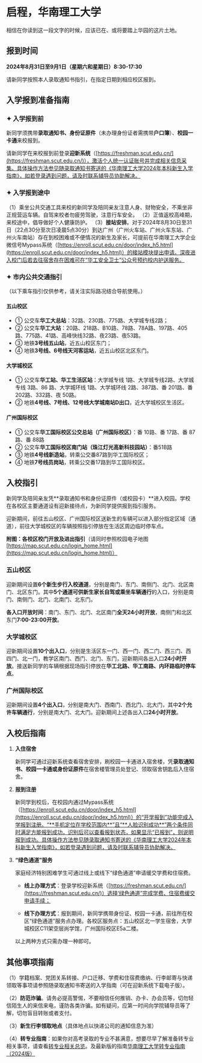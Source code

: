 # 启程，华南理工大学

相信在你读到这一段文字的时候，应该已在、或将要踏上华园的这片土地。

## 报到时间

**2024年8月31日至9月1日（星期六和星期日）8:30-17:30**

请新同学按照本人录取通知书指引，在指定日期到相应校区报到。

## 入学报到准备指南

### ✦ 入学报到前

新同学须携带**录取通知书、身份证原件**（未办理身份证者需携带**户口簿**）、**校园一卡通**来校报到。

请新同学在来校报到前登录**迎新系统**（[https://freshman.scut.edu.cn/](https://freshman.scut.edu.cn/)），激活个人统一认证账号并完成相关信息采集。具体操作方法参见随录取通知书寄送的《华南理工大学2024年本科新生入学指南》，如若登录遇到问题，请及时联系辅导员协助解决。

### ✦ 入学报到途中

（1）乘坐公共交通工具来校的新同学及陪同亲友注意人身、财物安全，不乘坐非正规营运车辆。自驾来校者勿疲劳驾驶，注意行车安全。
（2）正值返校高峰期，来校途中，倡导做好个人健康防护。
（3）**接站安排**。对于2024年8月30日至31日（22点30分至次日凌晨5点30分）到达广州（广州火车站、广州火车东站、广州火车南站）存在到校困难或不便情况的新生及家长，可提前在华南理工大学企业微信号Mypass系统（[https://enroll.scut.edu.cn/door/index_h5.html](https://enroll.scut.edu.cn/door/index_h5.html)）的接站模块提出申请。深夜进入校门后若去往宿舍存在困难可在“华工安全卫士”公众号预约校内护送服务。

### ✦ 市内公共交通指引

（以下乘车指引仅供参考，请关注实际路况结合导航使用。）

#### 五山校区

*   ① 公交车**华工大总站**：32路、230路、775路、大学城专线2路；
*   ② 公交车**华工大站**：20路、218路、B10路、78路、78A路、197路、405路、775路、41路、高峰快线32路、夜23路、夜53路。
*   ③ 地铁**3号线五山站**，近五山校区东门；
*   ④ 地铁**3号线、6号线天河客运站**，近五山校区北区东门。

#### 大学城校区

*   ① 公交车**华工站、华工生活区站**：大学城专线 1路、大学城专线2路、大学城专线 3路、86 路、大学城环线 1路、大学城环线 2路、387路、番 201路、番202路、332路、夜 50路。
*   ② 地铁**4号线、7号线、12号线大学城南站D出口**，近大学城校区生活区。

#### 广州国际校区

*   ① 公交车**华工国际校区公交总站（广州国际校区）**：番 10路、番 17路、番 87路、番 88路
*   ② 公交车**华工国际校区南门站（珠江灯光高新科技园站）**：番51B路
*   ③ 地铁**4号线新造站**，转乘公交番87路到华工国际校区；
*   ④ 地铁**7号线员岗站**，转乘公交番17路到华工国际校区。

## 入校指引

新同学及陪同亲友凭**录取通知书和身份证原件（或校园卡）**进入校园。学校在各校区主要通道设有迎新接待点，为新同学提供报到指引服务。

迎新期间，前往五山校区、广州国际校区送新生的车辆可以进入部分指定区域（通道），前往大学城校区的车辆按照指引停放在生活区周边临时停车点。

**附图：各校区校门开放及进出指引**（请同时参照校园电子地图[https://map.scut.edu.cn/login_home.html](https://map.scut.edu.cn/login_home.html)）

### 五山校区

迎新期间设置**6个新生步行入校通道**，分别是南门、东门、南侧门、北门、北区南门、北区东门。其中**5个通道可供新生家长自驾或乘坐车辆通行**的入口，分别是南门、南侧门、北门、北南门、北东门。

**各入口开放时间**：南门、东门、北门、北区南门**全天24小时开放**，南侧门和北区东门**7:00-23:00开放**。

### 大学城校区

迎新期间设置**10个出入口**，分别是生活区东一门、西一门、西二门、西三门、西四门、北一门，教学区南门、西门、北门、东门，迎新期间各出入口**24小时开放**。接送新同学的车辆根据现场指引停放在**华工北路、华工南路、内环路临时停车点**。

### 广州国际校区

迎新期间设置**4个出入口**，分别是南大门、西南门、西北门、北大门，其中**2个允许车辆通行**，分别是南大门、北大门。迎新期间上述各出入口**24小时开放**。

## 入校后指南

1.  **入住宿舍**

    新同学可通过迎新系统查看宿舍安排，刷校园一卡通进入宿舍楼，凭**录取通知书、校园一卡通或身份证原件**在宿舍楼管理员处登记、领取宿舍钥匙后入住宿舍。

2.  **报到注册**

    新同学到校后，在校园内通过Mypass系统（[https://enroll.scut.edu.cn/door/index_h5.html](https://enroll.scut.edu.cn/door/index_h5.html)）的“开学报到”功能完成入学报到注册。“**手机定位在学校范围内**”且“**人脸识别成功**”两个条件同时满足方能报到成功，识别后可以查看报到状态，如果显示“已报到”，则说明报到成功。具体操作方法参见随录取通知书寄送的《华南理工大学2024年本科新生入学指南》，如若登录遇到问题，请及时联系辅导员协助解决。

3.  **“绿色通道”服务**

    家庭经济特别困难学生可通过线上或线下“绿色通道”申请缓交学费和住宿费。

    *   **线上办理方式**：登录学校迎新系统（[https://freshman.scut.edu.cn/](https://freshman.scut.edu.cn/)）选择‘绿色通道”完成学费、住宿费缓交申请手续；

    *   **线下办理方式**：报到期间，新同学携带身份证、校园一卡通，前往所在校区“绿色通道”服务点办理。各校区服务点：五山校区北一学生宿舍，大学城校区C11架空层尚学馆，广州国际校区E5a二楼。

    以上两种方式只需办理一种即可。

## 其他事项指南

（1）学籍档案、党团关系转接、户口迁移、学费和住宿费缴纳、行李邮寄与快递领取等事项请参照随录取通知书寄送的入学指南（可在迎新系统下载电子版）。

（2）**防范诈骗**。请务必提高警惕，不要相信任何推销、办卡、办会员等，切勿轻信陌生人的来信来电，谨防各类诈骗。如有疑问，应第一时间向学院辅导员等了解，切勿盲目转账或者支付。

（3）**新生行李领取地点**（具体地点以快递公司的通知信息为准）

（4）**转专业指南**：如果你对高考录取的专业不甚满意，想要尽早了解准备转专业相关事项，请查看[转专业相关总览](/learn/curricular/transfer_major)。及最新版的指南[华南理工大学转专业指南（2024版）](/learn/curricular/transfer_major_2024.md)
